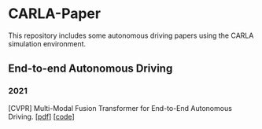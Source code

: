 # CARLA-Paper
This repository includes some autonomous driving papers using the CARLA simulation environment.
## End-to-end Autonomous Driving 

### 2021
[CVPR] Multi-Modal Fusion Transformer for End-to-End Autonomous Driving. [[pdf](http://www.cvlibs.net/publications/Prakash2021CVPR.pdf)] [[code](https://github.com/autonomousvision/transfuser)]

